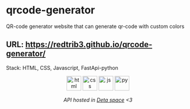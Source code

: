 # qrcode-generator

QR-code generator website that can generate qr-code with custom colors

## URL: https://redtrib3.github.io/qrcode-generator/


Stack: HTML, CSS, Javascript, FastApi-python


<p align="center">
  <img src="https://www.vectorlogo.zone/logos/w3_html5/w3_html5-icon.svg" width="40" height="40" alt="html"/>
  <img src="https://www.vectorlogo.zone/logos/w3_css/w3_css-icon.svg" width="40" height="40" alt="css"/>
  <img src="https://www.vectorlogo.zone/logos/javascript/javascript-icon.svg" width="40" height="40" alt="js"/>
  <img src="https://www.vectorlogo.zone/logos/python/python-icon.svg" width="40" height="40" alt="py"/>
</p>

<div align="center">
  <i> API hosted in <a href="https://deta.space">Deta space</a> <3 </i> 
</div>
